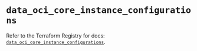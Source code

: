 # `data_oci_core_instance_configurations`

Refer to the Terraform Registry for docs: [`data_oci_core_instance_configurations`](https://registry.terraform.io/providers/hashicorp/oci/7.19.0/docs/data-sources/core_instance_configurations).
